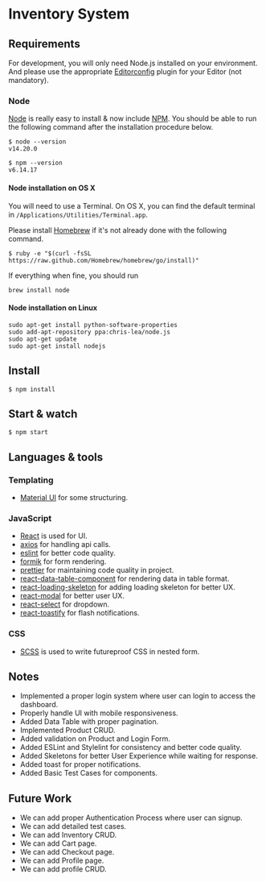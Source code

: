 
# Inventory System

## Requirements

For development, you will only need Node.js installed on your environment.
And please use the appropriate [Editorconfig](http://editorconfig.org/) plugin for your Editor (not mandatory).

### Node

[Node](http://nodejs.org/) is really easy to install & now include [NPM](https://npmjs.org/).
You should be able to run the following command after the installation procedure
below.

    $ node --version
    v14.20.0

    $ npm --version
    v6.14.17

#### Node installation on OS X

You will need to use a Terminal. On OS X, you can find the default terminal in
`/Applications/Utilities/Terminal.app`.

Please install [Homebrew](http://brew.sh/) if it's not already done with the following command.

    $ ruby -e "$(curl -fsSL https://raw.github.com/Homebrew/homebrew/go/install)"

If everything when fine, you should run

    brew install node

#### Node installation on Linux

    sudo apt-get install python-software-properties
    sudo add-apt-repository ppa:chris-lea/node.js
    sudo apt-get update
    sudo apt-get install nodejs


## Install

    $ npm install


## Start & watch

    $ npm start


## Languages & tools

### Templating

- [Material UI](https://mui.com/material-ui/getting-started/overview/) for some structuring.

### JavaScript

- [React](http://facebook.github.io/react) is used for UI.
- [axios](https://www.npmjs.com/package/axios) for handling api calls.
- [eslint](https://eslint.org/) for better code quality.
- [formik](https://formik.org/) for form rendering.
- [prettier](https://prettier.io/) for maintaining code quality in project.
- [react-data-table-component](https://www.npmjs.com/package/react-data-table-component) for rendering data in table format.
- [react-loading-skeleton](https://www.npmjs.com/package/react-loading-skeleton) for adding loading skeleton for better UX.
- [react-modal](https://www.npmjs.com/package/react-modal) for better user UX.
- [react-select](https://react-select.com/) for dropdown.
- [react-toastify](https://www.npmjs.com/package/react-toastify) for flash notifications.


### CSS
- [SCSS](https://sass-lang.com/) is used to write futureproof CSS in nested form.

## Notes
- Implemented a proper login system where user can login to access the dashboard.
- Properly handle UI with mobile responsiveness.
- Added Data Table with proper pagination.
- Implemented Product CRUD.
- Added validation on Product and Login Form.
- Added ESLint and Stylelint for consistency and better code quality.
- Added Skeletons for better User Experience while waiting for response.
- Added toast for proper notifications.
- Added Basic Test Cases for components.

## Future Work
- We can add proper Authentication Process where user can signup.
- We can add detailed test cases.
- We can add Inventory CRUD.
- We can add Cart page.
- We can add Checkout page.
- We can add Profile page.
- We can add profile CRUD.
